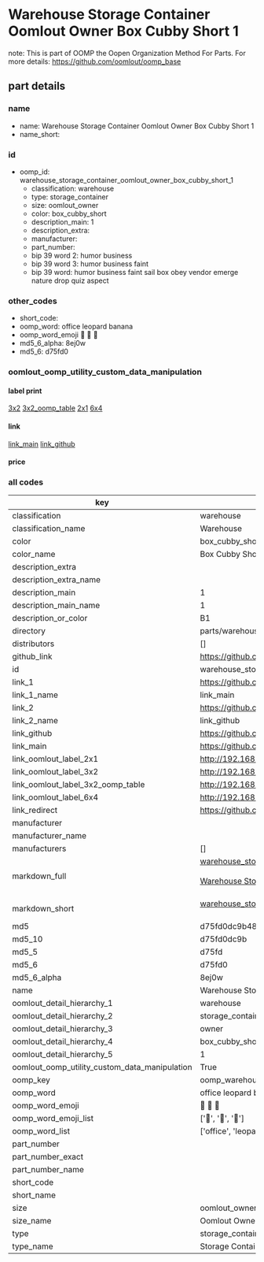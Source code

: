 # Warehouse Storage Container Oomlout Owner Box Cubby Short 1  

note: This is part of OOMP the Oopen Organization Method For Parts. For more details: https://github.com/oomlout/oomp_base

##  part details
  







### name
* name: Warehouse Storage Container Oomlout Owner Box Cubby Short 1
* name_short: 
### id
* oomp_id: warehouse_storage_container_oomlout_owner_box_cubby_short_1
  * classification: warehouse
  * type: storage_container
  * size: oomlout_owner
  * color: box_cubby_short
  * description_main: 1
  * description_extra: 
  * manufacturer: 
  * part_number: 
  * bip 39 word 2: humor business
  * bip 39 word 3: humor business faint
  * bip 39 word: humor business faint sail box obey vendor emerge nature drop quiz aspect

### other_codes
* short_code: 
* oomp_word: office leopard banana
* oomp_word_emoji :office: :leopard: :banana:
* md5_6_alpha: 8ej0w
* md5_6: d75fd0






### oomlout_oomp_utility_custom_data_manipulation
#### label print
[3x2](http://192.168.1.245:1112/?label=oomp%208ej0w)
[3x2_oomp_table](http://192.168.1.108:1112/?label=oomp%208ej0w)
[2x1](http://192.168.1.242:1112/?label=oomp%208ej0w)
[6x4](http://192.168.1.55:1112/?label=oomp%208ej0w)    

#### link

[link_main](https://github.com/oomlout/oomlout_oomp_version_1_messy/tree/main/parts/warehouse_storage_container_oomlout_owner_box_cubby_short_1) [link_github](https://github.com/oomlout/oomlout_oomp_version_1_messy/tree/main/parts/warehouse_storage_container_oomlout_owner_box_cubby_short_1)                             

#### price







### all codes 
| key | value |  
| --- | --- |  
| classification | warehouse |  
| classification_name | Warehouse |  
| color | box_cubby_short |  
| color_name | Box Cubby Short |  
| description_extra |  |  
| description_extra_name |  |  
| description_main | 1 |  
| description_main_name | 1 |  
| description_or_color | B1 |  
| directory | parts/warehouse_storage_container_oomlout_owner_box_cubby_short_1 |  
| distributors | [] |  
| github_link | https://github.com/oomlout/oomlout_oomp_part_src/tree/main/parts/warehouse_storage_container_oomlout_owner_box_cubby_short_1 |  
| id | warehouse_storage_container_oomlout_owner_box_cubby_short_1 |  
| link_1 | https://github.com/oomlout/oomlout_oomp_version_1_messy/tree/main/parts/warehouse_storage_container_oomlout_owner_box_cubby_short_1 |  
| link_1_name | link_main |  
| link_2 | https://github.com/oomlout/oomlout_oomp_version_1_messy/tree/main/parts/warehouse_storage_container_oomlout_owner_box_cubby_short_1 |  
| link_2_name | link_github |  
| link_github | https://github.com/oomlout/oomlout_oomp_version_1_messy/tree/main/parts/warehouse_storage_container_oomlout_owner_box_cubby_short_1 |  
| link_main | https://github.com/oomlout/oomlout_oomp_version_1_messy/tree/main/parts/warehouse_storage_container_oomlout_owner_box_cubby_short_1 |  
| link_oomlout_label_2x1 | http://192.168.1.242:1112/?label=oomp%208ej0w |  
| link_oomlout_label_3x2 | http://192.168.1.245:1112/?label=oomp%208ej0w |  
| link_oomlout_label_3x2_oomp_table | http://192.168.1.108:1112/?label=oomp%208ej0w |  
| link_oomlout_label_6x4 | http://192.168.1.55:1112/?label=oomp%208ej0w |  
| link_redirect | https://github.com/oomlout/oomlout_oomp_version_1_messy/tree/main/parts/warehouse_storage_container_oomlout_owner_box_cubby_short_1 |  
| manufacturer |  |  
| manufacturer_name |  |  
| manufacturers | [] |  
| markdown_full | [warehouse_storage_container_oomlout_owner_box_cubby_short_1](none)<br>[](none)<br>[Warehouse Storage Container Oomlout Owner Box Cubby Short 1](none)<br><br> |  
| markdown_short | [warehouse_storage_container_oomlout_owner_box_cubby_short_1](none)<br><br> |  
| md5 | d75fd0dc9b48be465f8d4be2a3c7c378 |  
| md5_10 | d75fd0dc9b |  
| md5_5 | d75fd |  
| md5_6 | d75fd0 |  
| md5_6_alpha | 8ej0w |  
| name | Warehouse Storage Container Oomlout Owner Box Cubby Short 1 |  
| oomlout_detail_hierarchy_1 | warehouse |  
| oomlout_detail_hierarchy_2 | storage_container |  
| oomlout_detail_hierarchy_3 | owner |  
| oomlout_detail_hierarchy_4 | box_cubby_short |  
| oomlout_detail_hierarchy_5 | 1 |  
| oomlout_oomp_utility_custom_data_manipulation | True |  
| oomp_key | oomp_warehouse_storage_container_oomlout_owner_box_cubby_short_1 |  
| oomp_word | office leopard banana |  
| oomp_word_emoji | :office: :leopard: :banana: |  
| oomp_word_emoji_list | [':office:', ':leopard:', ':banana:'] |  
| oomp_word_list | ['office', 'leopard', 'banana'] |  
| part_number |  |  
| part_number_exact |  |  
| part_number_name |  |  
| short_code |  |  
| short_name |  |  
| size | oomlout_owner |  
| size_name | Oomlout Owner |  
| type | storage_container |  
| type_name | Storage Container |  
